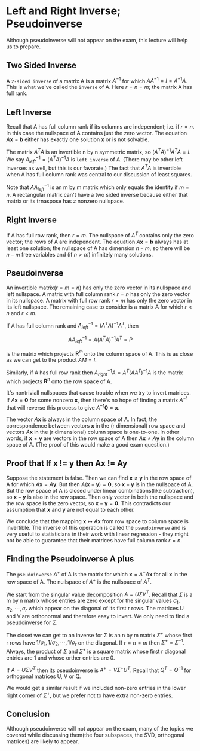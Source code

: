 # Left and Right Inverse; Pseudoinverse

Although pseudoinverse will not appear on the exam, this lecture will help us to prepare.

## Two Sided Inverse

A `2-sided inverse` of a matrix A is a matrix $A^{-1}$ for which $AA^{-1} = I = A^{-1}A$. This is what we've called the `inverse` of A. Here $r = n = m$; the matrix A has full rank.

## Left Inverse

Recall that A has full column rank if its columns are independent; i.e. if $r = n$. In this case the nullspace of A contains just the zero vector. The equation $A\mathbf{x} = \mathbf{b}$ either has exactly one solution $\mathbf{x}$ or is not solvable.

The matrix $A^TA$ is an invertible n by n symmetric matrix, so $(A^TA)^{-1} A^TA = I$. We say $A_{left}^{-1} = (A^TA)^{-1}A$ is `left inverse` of A. (There may be other left inverses as well, but this is our favorate.) The fact that $A^TA$ is invertible when A has full column rank was central to our discussion of least squares.

Note that $AA_{left}^{-1}$ is an m by m matrix which only equals the identity if $m = n$. A rectangular matrix can't have a two sided inverse because either that matrix or its trnaspose has z nonzero nullspace.

## Right Inverse

If A has full row rank, then $r = m$. The nullspace of $A^T$ contains only the zero vector; the rows of A are independent. The equation $A \mathbf{x} =\mathbf{b}$ always has at least one solution; the nullspace of A has dimension $n - m$, so there will be $n - m$ free variables and (if $n > m$) infinitely many solutions.

## Pseudoinverse

An invertible matrix($r = m = n$) has only the zero vector in its nullspace and left nullspace. A matrix with full column rank $r = n$ has only the zero vector in its nullspace. A matrix with full row rank $r = m$ has only the zero vector in its left nullspace. The remaining case to consider is a matrix A for which $r < n$ and $r < m$.

If A has full column rank and $A_{left}^{-1} = (A^TA)^{-1} A^T$, then

$$
AA_{left}^{-1} = A(A^TA)^{-1} A^T = P
$$

is the matrix which projects $\mathbf{R}^m$ onto the column space of A. This is as close as we can get to the product $AM = I$.

Similarly, if A has full row rank then $A_{right}^{-1}A = A^T(AA^T)^{-1}A$ is the matrix which projects $\mathbf{R}^n$ onto the row space of A.

It's nontriviall nullspaces that cause trouble when we try to invert matrices. If $A\mathbf{x} =\mathbf{0}$ for some nonzero $\mathbf{x}$, then there's no hope of finding a matrix $A^{-1}$ that will reverse this process to give $A^{-1}\mathbf{0} = \mathbf{x}$.

The vector $A\mathbf{x}$ is always in the column space of A. In fact, the correspondence between vectors $\mathbf{x}$ in the (r dimensional) row space and vectors $A\mathbf{x}$ in the (r dimensional) column space is one-to-one. In other words, if $\mathbf{x} \ne \mathbf{y}$ are vectors in the row space of A then $A\mathbf{x} \ne A\mathbf{y}$ in the column space of A. (The proof of this would make a good exam question.)

## Proof that If x != y then Ax != Ay

Suppose the statement is false. Then we can find $\mathbf{x} \ne \mathbf{y}$ in the row space of A for which $A\mathbf{x}=A\mathbf{y}$. But then $A(\mathbf{x} - \mathbf{y}) = \mathbf{0}$, so $\mathbf{x} - \mathbf{y}$ is in the nullspace of A. But the row space of A is closed under linear combinations(like subtraction), so $\mathbf{x} - \mathbf{y}$ is also in the row space. Then only vector in both the nullspace and the row space is the zero vector, so $\mathbf{x} - \mathbf{y} =\mathbf{0}$. This contradicts our assumption that $\mathbf{x}$ and $\mathbf{y}$ are not equal to each other.

We conclude that the mapping $\mathbf{x} \mapsto A\mathbf{x}$ from row space to column space is invertible. The inverse of this operation is called the `pseudoinverse` and is very useful to statisticians in their work with linear regression - they might not be able to guarantee that their matrices have full column rank $r = n$.

## Finding the Pseudoinverse A plus

The `pseudoinverse` $A^+$ of A is the matrix for which $\mathbf{x} = A^+A\mathbf{x}$ for all $\mathbf{x}$ in the row space of A. The nullspace of $A^+$ is the nullspace of $A^T$.

We start from the singular value decomposition $A = U \Sigma V^T$. Recall that $\Sigma$ is a m by n matrix whose entries are zero except for the singular values $\sigma_1, \sigma_2, \cdots, \sigma_r$ which appear on the diagonal of its first r rows. The matrices U and V are orthonormal and therefore easy to invert. We only need to find a pseudoinverse for $\Sigma$.

The closet we can get to an inverse for $\Sigma$ is an n by m matrix $\Sigma^+$ whose first r rows have $1/\sigma_1, 1/\sigma_2, \cdots, 1/\sigma_r$ on the diagonal. If $r = n = m$ then $\Sigma^+ = \Sigma^{-1}$. Always, the product of $\Sigma$ and $\Sigma^+$ is a square matrix whose first r diagonal entries are 1 and whose orther entries are 0.

If $A = U \Sigma V^T$ then its pseudoinverse is $A^{+} = V\Sigma^+U^T$. Recall that $Q^T = Q^{-1}$ for orthogonal matrices U, V or Q.

We would get a similar result if we included non-zero entries in the lower right corner of $\Sigma^+$, but we prefer not to have extra non-zero entries.

## Conclusion

Although pseudoinverse will not appear on the exam, many of the topics we covered while discussing them(the four subspaces, the SVD, orthogonal matrices) are likely to appear.
